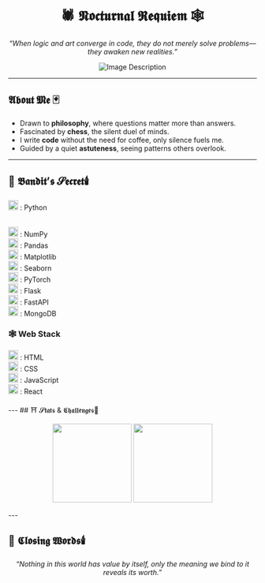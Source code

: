 <h1 align="center">🕷️ 𝕹𝖔𝖈𝖙𝖚𝖗𝖓𝖆𝖑 𝕽𝖊𝖖𝖚𝖎𝖊𝖒 🕸️</h1>

<p align="center">
  <em>“When logic and art converge in code, they do not merely solve problems—they awaken new realities.”</em>
</p>

<p align="center">
  <img src="https://github.com/not-ares00/not-ares00/blob/main/test.jpg?raw=true" alt="Image Description" />
</p>

---

##  𝕬𝖇𝖔𝖚𝖙 𝕸𝖊 🃏
- Drawn to **philosophy**, where questions matter more than answers.  
- Fascinated by **chess**, the silent duel of minds.  
- I write **code** without the need for coffee, only silence fuels me.
- Guided by a quiet **astuteness**, seeing patterns others overlook.  

---

## 📔 𝕭𝖆𝖓𝖉𝖎𝖙’𝖘 𝓢𝖊𝖈𝖗𝖊𝖙🕯️


<img src="https://cdn.jsdelivr.net/gh/devicons/devicon/icons/python/python-original.svg" alt="Python" width="20"/> : Python  
<p>
  <br/>
  <img src="https://cdn.jsdelivr.net/gh/devicons/devicon/icons/numpy/numpy-original.svg" alt="NumPy" width="20"/> : NumPy  
  <br/>
  <img src="https://cdn.jsdelivr.net/gh/devicons/devicon/icons/pandas/pandas-original.svg" alt="Pandas" width="20"/> : Pandas  
  <br/>
  <img src="https://cdn.jsdelivr.net/gh/devicons/devicon/icons/matplotlib/matplotlib-original.svg" alt="Matplotlib" width="20"/> : Matplotlib  
  <br/>
  <img src="https://seaborn.pydata.org/_images/logo-mark-lightbg.svg" alt="Seaborn" width="20"/> : Seaborn  
  <br/>
  <img src="https://cdn.jsdelivr.net/gh/devicons/devicon/icons/pytorch/pytorch-original.svg" alt="PyTorch" width="20"/> : PyTorch  
  <br/>
  <img src="https://cdn.jsdelivr.net/gh/devicons/devicon/icons/flask/flask-original.svg" alt="Flask" width="20"/> : Flask  
  <br/>
  <img src="https://cdn.jsdelivr.net/gh/devicons/devicon/icons/fastapi/fastapi-original.svg" alt="FastAPI" width="20"/> : FastAPI  
  <br/>
  <img src="https://cdn.jsdelivr.net/gh/devicons/devicon/icons/mongodb/mongodb-original.svg" alt="MongoDB" width="20"/> : MongoDB  
</p>

### 🕸️ Web Stack  
<p>
  <img src="https://cdn.jsdelivr.net/gh/devicons/devicon/icons/html5/html5-original.svg" alt="HTML" width="20"/> : HTML  
  <br/>
  <img src="https://cdn.jsdelivr.net/gh/devicons/devicon/icons/css3/css3-original.svg" alt="CSS" width="20"/> : CSS  
  <br/>
  <img src="https://cdn.jsdelivr.net/gh/devicons/devicon/icons/javascript/javascript-original.svg" alt="JavaScript" width="20"/> : JavaScript  
  <br/>
  <img src="https://cdn.jsdelivr.net/gh/devicons/devicon/icons/react/react-original.svg" alt="React" width="20"/> : React  
</p>
---
## ⛩️ 𝓢𝖙𝖆𝖙𝖘 & 𝕮𝖍𝖆𝖑𝖑𝖊𝖓𝖌𝖊𝖘🏮 

<p align="center">
  <img src="https://github-readme-stats.vercel.app/api?username=AzureNightlock&show_icons=true&theme=dark&hide_border=true&bg_color=000000&title_color=9b59b6&icon_color=9b59b6" height="160"/>
  <img src="https://leetcard.jacoblin.cool/ares00?theme=dark&ext=contest&compact=true" height="160"/>
</p>
---

## 📜 𝕮𝖑𝖔𝖘𝖎𝖓𝖌 𝖂𝖔𝖗𝖉𝖘🕯️ 
<p align="center">
  <em>“Nothing in this world has value by itself, only the meaning we bind to it reveals its worth.”</em>
</p>

